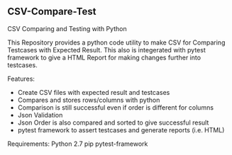 ## CSV-Compare-Test
CSV Comparing and Testing with Python

This Repository provides a python code utility to make CSV for Comparing Testcases with Expected Result. This also is integerated with pytest framework to give a HTML Report for making changes further into testcases.

Features:
- Create CSV files with expected result and testcases
- Compares and stores rows/columns with python
- Comparison is still successful even if order is different for columns
- Json Validation
- Json Order is also compared and sorted to give successful result
- pytest framework to assert testcases and generate reports (i.e. HTML)

Requirements:
Python 2.7
pip
pytest-framework
